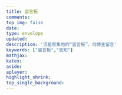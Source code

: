 ```yaml
---
title: 留言板
comments: 
top_img: false
date: 
type: envelope
updated:
description: '流星聚集地的“留言板”，向博主留言'
keywords: ["留言板","告知"]
mathjax:
katex:
aside:
aplayer:
highlight_shrink:
top_single_background:
---
```


<style>
.twikoo .el-input__inner, .twikoo .el-textarea__inner{
    background-color: transparent !important;
}
</style>